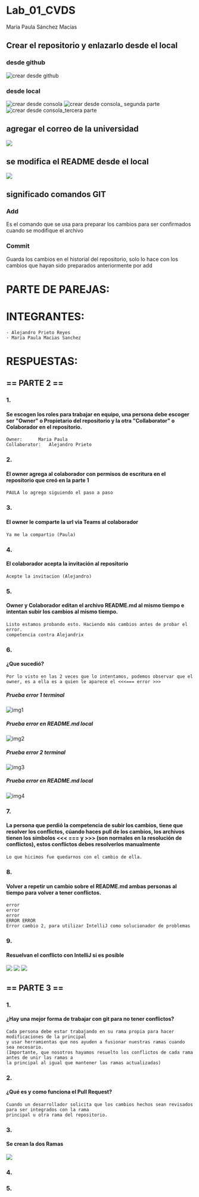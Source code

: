 # Lab_01_CVDS

María Paula Sánchez Macías

## Crear el repositorio y enlazarlo desde el local

### desde github
![crear desde github](https://github.com/hakki17/Lab_01_CVDS/blob/main/repositorio.png)

### desde local
![crear desde consola](https://github.com/hakki17/Lab_01_CVDS/blob/main/repositorioCodigo.png)
![crear desde consola_ segunda parte](https://github.com/hakki17/Lab_01_CVDS/blob/main/repositorioCodigo2.png)
![crear desde consola_tercera parte](https://github.com/hakki17/Lab_01_CVDS/blob/main/repositorioCodigo3.png)

## agregar el correo de la universidad
![](https://github.com/hakki17/Lab_01_CVDS/blob/main/codigoUni.png)

## se modifica el README desde el local
![](https://github.com/hakki17/Lab_01_CVDS/blob/main/modificarREADME.png)

## significado comandos GIT
### Add
Es el comando que se usa para preparar los cambios para ser confirmados cuando se modifique el archivo

### Commit
Guarda los cambios en el historial del repositorio, solo lo hace con los cambios que hayan sido preparados anteriormente por add


# PARTE DE PAREJAS:
# INTEGRANTES:
	- Alejandro Prieto Reyes
	- Maria Paula Macias Sanchez

# RESPUESTAS:

## == PARTE 2 ==
### 1.
####	Se escogen los roles para trabajar en equipo, una persona debe escoger ser "Owner" o Propietario del repositorio y la otra "Collaborator" o Colaborador en el repositorio.
	Owner:		Maria Paula
	Collaborator:	Alejandro Prieto

### 2.
####	El owner agrega al colaborador con permisos de escritura en el repositorio que creó en la parte 1
	PAULA lo agrego siguiendo el paso a paso
	

### 3.
####	El owner le comparte la url via Teams al colaborador
	Ya me la compartio (Paula)

### 4.
####	El colaborador acepta la invitación al repositorio
	Acepte la invitacion (Alejandro)

### 5.
####	Owner y Colaborador editan el archivo README.md al mismo tiempo e intentan subir los cambios al mismo tiempo.

	Listo estamos probando esto. Haciendo más cambios antes de probar el error.
	competencia contra Alejandrix     


### 6.
####	¿Que sucedió?
	Por lo visto en las 2 veces que lo intentamos, podemos observar que el owner, es a ella es a quien le aparece el <<<=== error >>>
	
##### 	Prueba error 1 terminal
![img1](https://github.com/hakki17/Lab_01_CVDS/blob/main/errorConjunto.png)

##### 	Prueba error en README.md local
![img2](https://github.com/hakki17/Lab_01_CVDS/blob/main/errorConjuntoBlocNotas.png)

##### 	Prueba error 2 terminal
![img3](https://github.com/hakki17/Lab_01_CVDS/blob/main/errorConjunto2.png)

##### 	Prueba error en README.md local
![img4](https://github.com/hakki17/Lab_01_CVDS/blob/main/errorConjuntoBlocNotas2.png)
 	

### 7.
####	La persona que perdió la competencia de subir los cambios, tiene que resolver los conflictos, cúando haces pull de los cambios, los archivos tienen los símbolos <<< === y >>> (son normales en la resolución de conflictos), estos conflictos debes resolverlos manualmente
 
	Lo que hicimos fue quedarnos con el cambio de ella. 

### 8.
####	Volver a repetir un cambio sobre el README.md ambas personas al tiempo para volver a tener conflictos.

	error
	error
	error
	ERROR ERROR
	Error cambio 2, para utilizar IntelliJ como solucionador de problemas

### 9.
####	Resuelvan el conflicto con IntelliJ si es posible
![](https://github.com/hakki17/Lab_01_CVDS/blob/main/dialogoIntelliJ.png)
![](https://github.com/hakki17/Lab_01_CVDS/blob/main/dialogoIntelliJ2.png)
![](https://github.com/hakki17/Lab_01_CVDS/blob/main/dialogoIntelliJ3Resuelto.png)


## == PARTE 3 ==
### 1.
####	¿Hay una mejor forma de trabajar con git para no tener conflictos?
	Cada persona debe estar trabajando en su rama propia para hacer modificaciones de la principal 
	y usar herramientas que nos ayuden a fusionar nuestras ramas cuando sea necesario. 
	(Importante, que nosotros hayamos resuelto los conflictos de cada rama antes de unir las ramas a 
	la principal al igual que mantener las ramas actualizadas)

### 2.
####	¿Qué es y como funciona el Pull Request?
	Cuando un desarrollador solicita que los cambios hechos sean revisados para ser integrados con la rama
	principal u otra rama del repositorio.

### 3.
####	Se crean la dos Ramas
![](https://github.com/hakki17/Lab_01_CVDS/blob/BranchMS/ramas.png)

### 4.
####	

### 5.
####	

